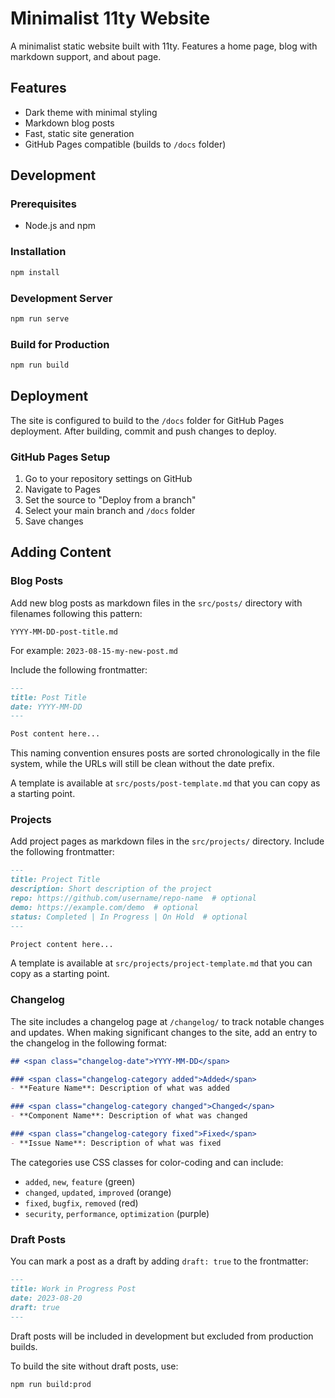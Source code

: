 # Minimalist 11ty Website

A minimalist static website built with 11ty. Features a home page, blog with markdown support, and about page.

## Features

- Dark theme with minimal styling
- Markdown blog posts
- Fast, static site generation
- GitHub Pages compatible (builds to `/docs` folder)

## Development

### Prerequisites

- Node.js and npm

### Installation

```bash
npm install
```

### Development Server

```bash
npm run serve
```

### Build for Production

```bash
npm run build
```

## Deployment

The site is configured to build to the `/docs` folder for GitHub Pages deployment. After building, commit and push changes to deploy.

### GitHub Pages Setup

1. Go to your repository settings on GitHub
2. Navigate to Pages
3. Set the source to "Deploy from a branch"
4. Select your main branch and `/docs` folder
5. Save changes

## Adding Content

### Blog Posts

Add new blog posts as markdown files in the `src/posts/` directory with filenames following this pattern:

```
YYYY-MM-DD-post-title.md
```

For example: `2023-08-15-my-new-post.md`

Include the following frontmatter:

```md
---
title: Post Title
date: YYYY-MM-DD
---

Post content here...
```

This naming convention ensures posts are sorted chronologically in the file system, while the URLs will still be clean without the date prefix.

A template is available at `src/posts/post-template.md` that you can copy as a starting point.

### Projects

Add project pages as markdown files in the `src/projects/` directory. Include the following frontmatter:

```md
---
title: Project Title
description: Short description of the project
repo: https://github.com/username/repo-name  # optional
demo: https://example.com/demo  # optional
status: Completed | In Progress | On Hold  # optional
---

Project content here...
```

A template is available at `src/projects/project-template.md` that you can copy as a starting point.

### Changelog

The site includes a changelog page at `/changelog/` to track notable changes and updates. When making significant changes to the site, add an entry to the changelog in the following format:

```md
## <span class="changelog-date">YYYY-MM-DD</span>

### <span class="changelog-category added">Added</span>
- **Feature Name**: Description of what was added

### <span class="changelog-category changed">Changed</span>
- **Component Name**: Description of what was changed

### <span class="changelog-category fixed">Fixed</span>
- **Issue Name**: Description of what was fixed
```

The categories use CSS classes for color-coding and can include:
- `added`, `new`, `feature` (green)
- `changed`, `updated`, `improved` (orange)
- `fixed`, `bugfix`, `removed` (red)
- `security`, `performance`, `optimization` (purple)

### Draft Posts

You can mark a post as a draft by adding `draft: true` to the frontmatter:

```md
---
title: Work in Progress Post
date: 2023-08-20
draft: true
---
```

Draft posts will be included in development but excluded from production builds.

To build the site without draft posts, use:

```bash
npm run build:prod
```
